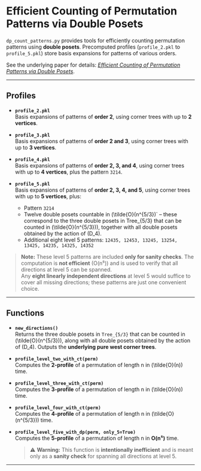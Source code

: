 # Efficient Counting of Permutation Patterns via Double Posets

`dp_count_patterns.py` provides tools for efficiently counting permutation patterns using **double posets**. Precomputed profiles (`profile_2.pkl` to `profile_5.pkl`) store basis expansions for patterns of various orders.  

See the underlying paper for details: [*Efficient Counting of Permutation Patterns via Double Posets*](https://arxiv.org/abs/2408.08293).

---

## Profiles

- **`profile_2.pkl`**  
  Basis expansions of patterns of **order 2**, using corner trees with up to **2 vertices**.

- **`profile_3.pkl`**  
  Basis expansions of patterns of **order 2 and 3**, using corner trees with up to **3 vertices**.

- **`profile_4.pkl`**  
  Basis expansions of patterns of **order 2, 3, and 4**, using corner trees with up to **4 vertices**, plus the pattern `3214`.

- **`profile_5.pkl`**  
  Basis expansions of patterns of **order 2, 3, 4, and 5**, using corner trees with up to **5 vertices**, plus:  
  - Pattern `3214`  
  - Twelve double posets countable in \(\tilde{O}(n^{5/3})` – these correspond to the three double posets in Tree_{5/3} that can be counted in \(\tilde{O}(n^{5/3})\), together with all double posets obtained by the action of \(D_4\).  
  - Additional eight level 5 patterns: `12435, 12453, 13245, 13254, 13425, 14235, 14325, 14352`  

> **Note:** These level 5 patterns are included **only for sanity checks**. The computation is **not efficient** (O(n⁵)) and is used to verify that all directions at level 5 can be spanned.  
> Any **eight linearly independent directions** at level 5 would suffice to cover all missing directions; these patterns are just one convenient choice.


---

## Functions

- **`new_directions()`**  
  Returns the three double posets in `Tree_{5/3}` that can be counted in \(\tilde{O}(n^{5/3})\), along with all double posets obtained by the action of \(D_4\). Outputs the **underlying pure west corner trees**.

- **`profile_level_two_with_ct(perm)`**  
  Computes the **2-profile** of a permutation of length n in \(\tilde{O}(n)\) time.

- **`profile_level_three_with_ct(perm)`**  
  Computes the **3-profile** of a permutation of length n in \(\tilde{O}(n)\) time.

- **`profile_level_four_with_ct(perm)`**  
  Computes the **4-profile** of a permutation of length n in \(\tilde{O}(n^{5/3})\) time.

- **`profile_level_five_with_dp(perm, only_5=True)`**  
  Computes the **5-profile** of a permutation of length n in **O(n⁵)** time.  
  > ⚠️ **Warning:** This function is **intentionally inefficient** and is meant only as a **sanity check** for spanning all directions at level 5.

---
